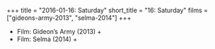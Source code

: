 +++
title = "2016-01-16: Saturday"
short_title = "16: Saturday"
films = ["gideons-army-2013", "selma-2014"]
+++


* Film: Gideon’s Army (2013) +
* Film: Selma (2014) +

